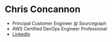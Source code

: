 # Chris Concannon

- Principal Customer Engineer @ Sourcegraph
- AWS Certified DevOps Engineer Professional
- [LinkedIn](https://linkedin.com/in/csconcannon)
